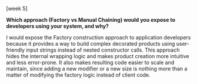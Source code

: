 [week 5]

**Which approach (Factory vs Manual Chaining) would you expose to developers using your system, and why?**

I would expose the Factory construction approach to application developers because it provides a way to build complex decorated products using user-friendly input strings instead of nested constructor calls. This approach hides the internal wrapping logic and makes product creation more intuitive and less error-prone. It also makes resulting code easier to scale and maintain, since adding a new modifier or a new size is nothing more than a matter of modifying the factory logic instead of client code.
